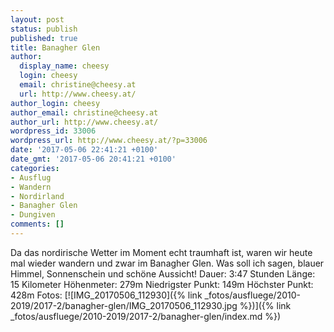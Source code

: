 ```yaml
---
layout: post
status: publish
published: true
title: Banagher Glen
author:
  display_name: cheesy
  login: cheesy
  email: christine@cheesy.at
  url: http://www.cheesy.at/
author_login: cheesy
author_email: christine@cheesy.at
author_url: http://www.cheesy.at/
wordpress_id: 33006
wordpress_url: http://www.cheesy.at/?p=33006
date: '2017-05-06 22:41:21 +0100'
date_gmt: '2017-05-06 20:41:21 +0100'
categories:
- Ausflug
- Wandern
- Nordirland
- Banagher Glen
- Dungiven
comments: []
---
```

Da das nordirische Wetter im Moment echt traumhaft ist, waren wir heute mal wieder wandern und zwar im Banagher Glen. Was soll ich sagen, blauer Himmel, Sonnenschein und schöne Aussicht!
Dauer: 3:47 Stunden
Länge: 15 Kilometer
Höhenmeter: 279m
Niedrigster Punkt: 149m
Höchster Punkt: 428m
Fotos:
[![IMG_20170506_112930]({% link _fotos/ausfluege/2010-2019/2017-2/banagher-glen/IMG_20170506_112930.jpg %})]({% link _fotos/ausfluege/2010-2019/2017-2/banagher-glen/index.md %})
